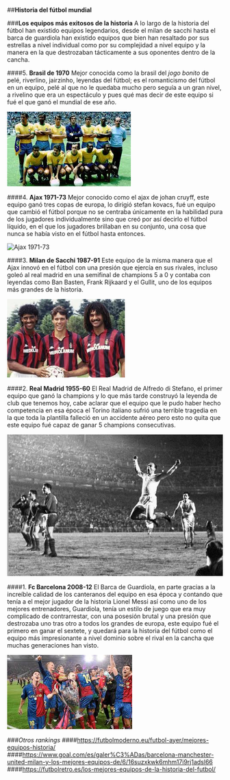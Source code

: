 ##**Historia del fútbol mundial**

###**Los equipos más exitosos de la historia**
A lo largo de la historia del fútbol han existido equipos legendarios, desde el milan de sacchi hasta el barca de guardiola han existido equipos que bien han resaltado por sus estrellas a nivel individual como por su complejidad a nivel equipo y la manera en la que destrozaban tácticamente a sus oponentes dentro de la cancha.

####5. **Brasil de 1970**
Mejor conocida como la brasil del *jogo bonito* de pelé, riverlino, jairzinho, leyendas del fútbol; es el romanticismo del fútbol en un equipo, pelé al que no le quedaba mucho pero seguía a un gran nivel, a rivelino que era un espectáculo y pues qué mas decir de este equipo si fué el que ganó el mundial de ese año.

![Brasil 1970](Brasil1970.jpg)

####4. **Ajax 1971-73**
Mejor conocido como el ajax de johan cruyff, este equipo ganó tres copas de europa, lo dirigió stefan kovacs, fué un equipo que cambió el fútbol porque no se centraba únicamente en la habilidad pura de los jugadores individualmente sino que creó por así decirlo el fútbol líquido, en el que los jugadores brillaban en su conjunto, una cosa que nunca se había visto en el fútbol hasta entonces.

![Ajax 1971-73](C:\Users\Andrés\Documents\Github\PrimerRepo\Ajax1971)

####3. **Milan de Sacchi 1987-91**
Este equipo de la misma manera que el Ajax innovó en el fútbol con una presión que ejercía en sus rivales, incluso goleó al real madrid en una semifinal de champions 5 a 0 y contaba con leyendas como Ban Basten, Frank Rijkaard y el Gullit, uno de los equipos más grandes de la historia.

![Milan de Sacchi](MilanSacchi.jpg)

####2. **Real Madrid 1955-60**
El Real Madrid de Alfredo di Stefano, el primer equipo que ganó la champions y lo que más tarde construyó la leyenda de club que tenemos hoy, cabe aclarar que el equipo que le pudo haber hecho competencia en esa época el Torino italiano sufrió una terrible tragedia en la que toda la plantilla falleció en un accidente aéreo pero esto no quita que este equipo fué capaz de ganar 5 champions consecutivas.

![Real Madrid 1955-60](Madriddistefano.jpg)

####1. **Fc Barcelona 2008-12**
El Barca de Guardiola, en parte gracias a la increíble calidad de los canteranos del equipo en esa época y contando que tenía a el mejor jugador de la historia Lionel Messi así como uno de los mejores entrenadores, Guardiola, tenía un estilo de juego que era muy complicado de contrarrestar, con una posesión brutal y una presión que destrozaba uno tras otro a todos los grandes de europa, este equipo fué el primero en ganar el sextete, y quedará para la historia del fútbol como el equipo más impresionante a nivel dominio sobre el rival en la cancha que muchas generaciones han visto.

![Fc Barcelona 2008-12](BarcaGuardiola.jpg)

###*Otros rankings*
####https://futbolmoderno.eu/futbol-ayer/mejores-equipos-historia/
####https://www.goal.com/es/galer%C3%ADas/barcelona-manchester-united-milan-y-los-mejores-equipos-de/6/16suzxkwk6mhm17i9rj1adsl66
####https://futbolretro.es/los-mejores-equipos-de-la-historia-del-futbol/
